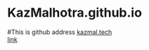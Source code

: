 # KazMalhotra.github.io
#This is github address
[kazmal.tech](https://kazmal.tech)  
[link](https://kazmal.tech)
